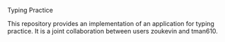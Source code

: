 Typing Practice

This repository provides an implementation of an application for typing practice. It is a joint collaboration between users zoukevin and tman610.

